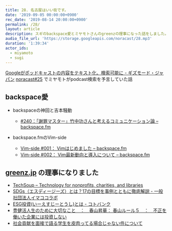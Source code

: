 ```yaml
---
title: 28. 名古屋はいい街です。
date: '2019-09-05 00:00:00+0900'
rec_date: '2019-08-14 20:00:00+0900'
permalink: /28/
layout: article
description: スギのbackspace愛とミヤモトさんのgreenzの理事になった話をしました。
audio_file_url: 'https://storage.googleapis.com/noracast/28.mp3'
duration: '1:39:34'
actor_ids:
  - miyamoto
  - sugi
---
```

[Googleがポッドキャストの内容をテキスト化、検索可能に - ギズモード・ジャパン](https://www.gizmodo.jp/2019/08/google-podcast-text.html)
[noracast#25](https://noracast.jp/25/) でミヤモトがpodcast検索を予言していた話

## backspace愛

- backspaceの神回と吉本騒動
  - [#240：「謝罪マスター」竹中功さんと考えるコミュニケーション論 – backspace.fm](http://backspace.fm/episode/240/)

- backspace.fmのVim-side
  - [Vim-side #001： Vimはじめました – backspace.fm](http://backspace.fm/episode/v001/)
  - [Vim-side #002： Vim最新動向と導入について – backspace.fm](http://backspace.fm/episode/v002/)

## [greenz.jp](https://greenz.jp/) の理事になりました
- [TechSoup – Technology for nonprofits, charities, and libraries](https://www.techsoup.org/)
- [SDGs（エスディージーズ）とは？17の目標を事例とともに徹底解説 - 一般社団法人イマココラボ](https://imacocollabo.or.jp/about-sdgs/)
- [ESG投資(いーえすじーとうし)とは - コトバンク](https://kotobank.jp/word/ESG%E6%8A%95%E8%B3%87-1611233)
- [豊健活人生のために大切なこと　：　春山昇華： 春山ルール５　：　不正を働いた企業には投資しない](http://haruyama-shoka.blogspot.com/2016/04/blog-post_28.html)
 - [社会貢献を面接で語る学生を皮肉ってる場合じゃない件について](https://blogos.com/article/7340/)

